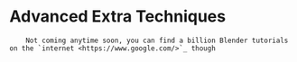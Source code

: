 <!---
title: Advanced Extra Techniques
path: /buildtheearth/rendering/blender
version: 1.0.0
authors:
    - @VapoR
--->

# Advanced Extra Techniques
```{note}
    Not coming anytime soon, you can find a billion Blender tutorials on the `internet <https://www.google.com/>`_ though
```
